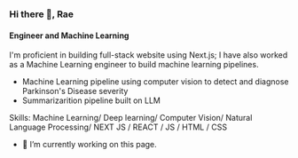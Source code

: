 ### Hi there 👋, Rae
#### Engineer and Machine Learning
I'm proficient in building full-stack website using Next.js;
I have also worked as a Machine Learning engineer to build machine learning pipelines. 
-  Machine Learning pipeline using computer vision to detect and diagnose Parkinson's Disease severity
- Summarizarition pipeline built on LLM

Skills: Machine Learning/ Deep learning/ Computer Vision/ Natural Language Processing/ NEXT JS / REACT / JS / HTML / CSS

- 🔭 I’m currently working on this page. 




